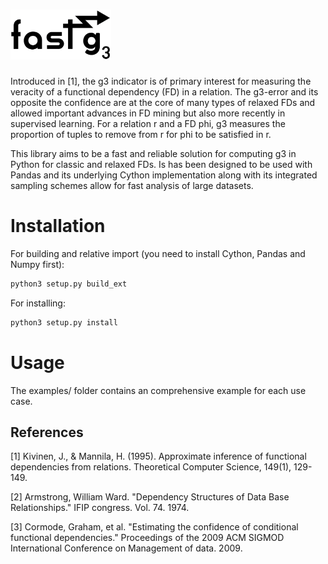 # <img alt="fastg3" src="branding/logo_github_dark.png" height="80">

Introduced in [1], the g3 indicator is of primary interest for measuring the veracity of a functional dependency (FD) in a relation. The g3-error and its opposite the confidence are at the core of many types of relaxed FDs and allowed important advances in FD mining but also more recently in supervised learning. For a relation r and a FD phi, g3 measures the proportion of tuples to remove from r for phi to be satisfied in r.

This library aims to be a fast and reliable solution for computing g3 in Python for classic and relaxed FDs. Is has been designed to be used with Pandas and its underlying Cython implementation along with its integrated sampling schemes allow for fast analysis of large datasets.

# Installation

For building and relative import (you need to install Cython, Pandas and Numpy first):

``` bash
python3 setup.py build_ext
```
For installing:
``` bash
python3 setup.py install
```
# Usage

The examples/ folder contains an comprehensive example for each use case.

## References
<a id="1">[1]</a> 
Kivinen, J., & Mannila, H. (1995). Approximate inference of functional dependencies from relations. Theoretical Computer Science, 149(1), 129-149.

<a id="2">[2]</a> 
Armstrong, William Ward. "Dependency Structures of Data Base Relationships." IFIP congress. Vol. 74. 1974.

<a id="3">[3]</a> 
Cormode, Graham, et al. "Estimating the confidence of conditional functional dependencies." Proceedings of the 2009 ACM SIGMOD International Conference on Management of data. 2009.
